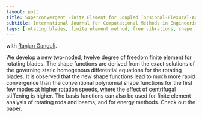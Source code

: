 ```yaml
---
layout: post
title: Superconvergent Finite Element for Coupled Torsional-Flexural-Axial Vibration Analysis of Rotating Blades
subtitle: International Journal for Computational Methods in Engineering Science and Mechanics 2010
tags: [rotating blades, finite element method, free vibrations, shape functions]
---
```


with [Ranjan Ganguli](http://aero.iisc.ac.in/people/ranjan-ganguli/).

We develop a new two-noded, twelve degree of freedom finite element for rotating blades. The shape functions are derived from the exact solutions of the governing static homogenous differential equations for the rotating blades. It is observed that the new shape functions lead to much more rapid convergence than the conventional polynomial shape functions for the first few modes at higher rotation speeds, where the effect of centrifugal stiffening is higher. The basis functions can also be used for finite element analysis of rotating rods and beams, and for energy methods. Check out the [paper](https://doi.org/10.1080/15502280903446838).
